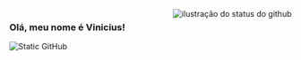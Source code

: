 <img align='right' src="https://github-readme-stats.vercel.app/api?username=v8cs&show_icons=true&title_color=9925be&text_color=af552e&icon_color=9925be&bg_color=f8efd4&cache_seconds=2300" alt="ilustração do status do github">

### Olá, meu nome é Vinicius!

<img src="https://img.shields.io/static/v1?label=Overview&message=Vinicius&color=9925be&style=for-the-badge&logo=GitHub" alt="Static GitHub">
